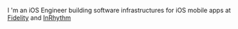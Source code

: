 
I 'm an iOS Engineer building software infrastructures for iOS mobile apps at <a href="https://www.fidelity.com/" target="_blank">Fidelity</a> and <a href="https://www.inrhythm.com/" target="_blank">InRhythm</a>

<!--
Enterpise project I contributed into:
- 


Here are some ideas to get you started:

- 🔭 I’m currently working on ...
- 🌱 I’m currently learning ...
- 👯 I’m looking to collaborate on ...
- 🤔 I’m looking for help with ...
- 💬 Ask me about ...
- 📫 How to reach me: ...
- 😄 Pronouns: ...
- ⚡ Fun fact: ...
-->
